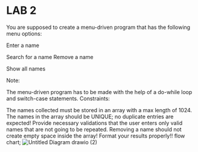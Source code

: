 # LAB 2
You are supposed to create a menu-driven program that has the following menu options:

Enter a name  

Search for a name
Remove a name

Show all names

Note:

The menu-driven program has to be made with the help of a do-while loop and switch-case statements.
Constraints:

The names collected must be stored in an array with a max length of 1024.
The names in the array should be UNIQUE; no duplicate entries are expected!
Provide necessary validations that the user enters only valid names that are not going to be repeated.
Removing a name should not create empty space inside the array!
Format your results properly!!
flow chart;
![Untitled Diagram drawio (2)](https://user-images.githubusercontent.com/115824939/217518566-6852495b-9c50-4529-9d2c-267863c27fd8.png)

